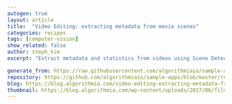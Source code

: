 ```yaml
---
autogen: true
layout: article
title:  "Video Editing: extracting metadata from movie scenes"
categories: recipes
tags: [computer-vision]
show_related: false
author: steph_kim
excerpt: "Extract metadata and statistics from videos using Scene Detection algorithm"

generate_from: https://raw.githubusercontent.com/algorithmiaio/sample-apps/master/recipes/scene_detection/README.md
repository: https://github.com/algorithmiaio/sample-apps/blob/master/recipes/scene_detection/
blog: https://blog.algorithmia.com/video-editing-extracting-metadata-from-movie-scenes/
thumbnail: https://blog.algorithmia.com/wp-content/uploads/2017/06/film-1668918_1280.jpg
---
```

